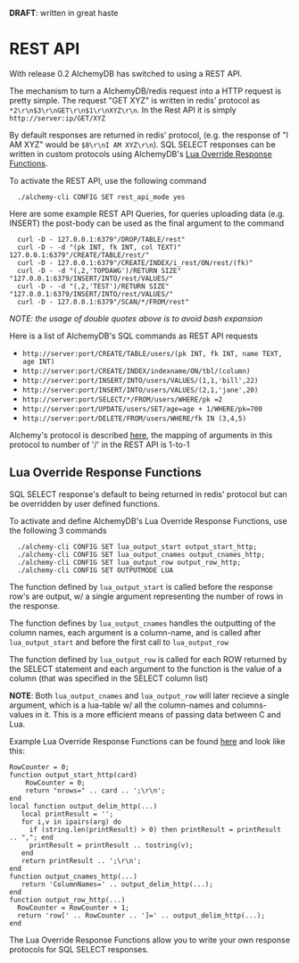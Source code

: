 **DRAFT**: written in great haste

# REST API #

With release 0.2 AlchemyDB has switched to using a REST API.

The mechanism to turn a AlchemyDB/redis request into a HTTP request is pretty simple. The request "GET XYZ" is written in redis' protocol as `*2\r\n$3\r\nGET\r\n$1\r\nXYZ\r\n`. In the Rest API it is simply `http://server:ip/GET/XYZ`

By default responses are returned in redis' protocol, (e.g. the response of "I AM XYZ" would be `$8\r\nI AM XYZ\r\n`). SQL SELECT responses can be written in custom protocols using AlchemyDB's [Lua Override Response Functions](http://code.google.com/p/alchemydatabase/wiki/RestAPI?ts=1330441177&updated=RestAPI#Lua_Override_Response_Functions).

To activate the REST API, use the following command
```
  ./alchemy-cli CONFIG SET rest_api_mode yes
```

Here are some example REST API Queries, for queries uploading data (e.g. INSERT) the post-body can be used as the final argument to the command
```
  curl -D - 127.0.0.1:6379"/DROP/TABLE/rest"
  curl -D - -d "(pk INT, fk INT, col TEXT)" 127.0.0.1:6379"/CREATE/TABLE/rest/"
  curl -D - 127.0.0.1:6379"/CREATE/INDEX/i_rest/ON/rest/(fk)"
  curl -D - -d "(,2,'TOPDAWG')/RETURN SIZE" "127.0.0.1:6379/INSERT/INTO/rest/VALUES/"
  curl -D - -d "(,2,'TEST')/RETURN SIZE" "127.0.0.1:6379/INSERT/INTO/rest/VALUES/"
  curl -D - 127.0.0.1:6379"/SCAN/*/FROM/rest"
```
_NOTE: the usage of double quotes above is to avoid bash expansion_

Here is a list of AlchemyDB's SQL commands as REST API requests
  * `http://server:port/CREATE/TABLE/users/(pk INT, fk INT, name TEXT, age INT)`
  * `http://server:port/CREATE/INDEX/indexname/ON/tbl/(column)`
  * `http://server:port/INSERT/INTO/users/VALUES/(1,1,'bill',22)`
  * `http://server:port/INSERT/INTO/users/VALUES/(2,1,'jane',20)`
  * `http://server:port/SELECT/*/FROM/users/WHERE/pk =2`
  * `http://server:port/UPDATE/users/SET/age=age + 1/WHERE/pk=700`
  * `http://server:port/DELETE/FROM/users/WHERE/fk IN (3,4,5)`

Alchemy's protocol is described [here](http://code.google.com/p/alchemydatabase/wiki/Protocol), the mapping of arguments in this protocol to number of '/' in the REST API is 1-to-1

## Lua Override Response Functions ##
SQL SELECT response's default to being returned in redis' protocol but can be overridden by user defined functions.

To activate and define AlchemyDB's Lua Override Response Functions, use the following 3 commands
```
  ./alchemy-cli CONFIG SET lua_output_start output_start_http;
  ./alchemy-cli CONFIG SET lua_output_cnames output_cnames_http;
  ./alchemy-cli CONFIG SET lua_output_row output_row_http;
  ./alchemy-cli CONFIG SET OUTPUTMODE LUA
```
The function defined by `lua_output_start` is called before the response row's are output, w/ a single argument representing the number of rows in the response.

The function defines by `lua_output_cnames` handles the outputting of the column names, each argument is a column-name, and is called after `lua_output_start` and before the first call to `lua_output_row`

The function defined by `lua_output_row` is called for each ROW returned by the SELECT statement and each argument to the function is the value of a column (that was specified in the SELECT column list)

**NOTE**: Both `lua_output_cnames` and `lua_output_row` will later recieve a single argument, which is a lua-table w/ all the column-names and columns-values in it. This is a more efficient means of passing data between C and Lua.

Example Lua Override Response Functions can be found [here](https://github.com/JakSprats/Alchemy-Database/blob/master/redis_unstable/src/core/internal.lua#L241-261) and look like this:
```
RowCounter = 0;
function output_start_http(card)
    RowCounter = 0;
    return "nrows=" .. card .. ';\r\n';
end
local function output_delim_http(...)
   local printResult = '';
   for i,v in ipairs(arg) do
     if (string.len(printResult) > 0) then printResult = printResult .. ","; end
     printResult = printResult .. tostring(v);
   end
   return printResult .. ';\r\n';
end
function output_cnames_http(...)
   return 'ColumnNames=' .. output_delim_http(...);
end
function output_row_http(...)
  RowCounter = RowCounter + 1;
  return 'row[' .. RowCounter .. ']=' .. output_delim_http(...);
end
```

The Lua Override Response Functions allow you to write your own response protocols for SQL SELECT responses.